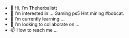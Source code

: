 - 👋 Hi, I’m Theherbalistt
- 👀 I’m interested in ... Gaming ps5 Hnt mining #bobcat.
- 🌱 I’m currently learning ...
- 💞️ I’m looking to collaborate on ...
- 📫 How to reach me ...

<!---
DutchHerbie/DutchHerbie is a ✨ special ✨ repository because its `README.md` (this file) appears on your GitHub profile.
You can click the Preview link to take a look at your changes.
--->
